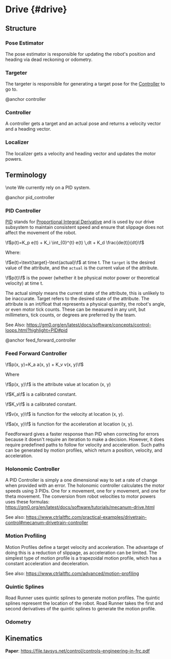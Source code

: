 Drive {#drive}
====================

## Structure

### Pose Estimator

The pose estimator is responsible for updating the robot's position and heading via dead reckoning or odometry.

### Targeter

The targeter is responsible for generating a target pose for the [Controller](controller) to go to.

@anchor controller

### Controller

A controller gets a target and an actual pose and returns a velocity vector and a heading vector.

### Localizer

The localizer gets a velocity and heading vector and updates the motor powers.

## Terminology

\note We currently rely on a PID system.

@anchor pid_controller

### PID Controller

[PID](https://medium.com/autonomous-robotics/pid-control-85596db59f35) stands for
[Proportional Integral Derivative](https://en.wikipedia.org/wiki/PID_controller)
and is used by our drive subsystem to maintain consistent speed
and ensure that slippage does not affect the movement of the robot.

\f$p(t)=K_p e(t) + K_i \int_{0}^{t} e(t) \,dt + K_d \frac{de(t)}{dt}\f$

Where:

\f$e(t)=\text{target}-\text{actual}\f$ at time t.
The `target` is the desired value of the attribute, and the `actual` is the current value of the attribute.

\f$p(t)\f$ is the power (whether it be physical motor power or theoretical velocity) at time t.

The actual simply means the current state of the attribute, this is unlikely to be inaccurate. Target refers to the
desired state of the attribute. The attribute is an int/float that represents a physical quantity, the robot's angle, or
even motor tick counts.
These can be measured in any unit, but millimeters, tick counts, or degrees are preferred by the team.

See Also: https://gm0.org/en/latest/docs/software/concepts/control-loops.html?highlight=PID#pid

@anchor feed_forward_controller

### Feed Forward Controller

\f$p(x, y)=K_a a(x, y) + K_v v(x, y)\f$

Where

\f$p(x, y)\f$ is the attribute value at location (x, y)

\f$K_a\f$ is a calibrated constant.

\f$K_v\f$ is a calibrated constant.

\f$v(x, y)\f$ is function for the velocity at location (x, y).

\f$a(x, y)\f$ is function for the acceleration at location (x, y).

Feedforward gives a faster response than PID when correcting for errors because it doesn't require an iteration to make
a decision.
However, it does require predefined paths to follow for velocity and acceleration.
Such paths can be generated by motion profiles, which return a position, velocity, and acceleration.

### Holonomic Controller

A PID Controller is simply a one dimensional way to set a rate of change when provided with an error.
The holonomic controller calculates the motor speeds using 3 PIDs.
One for x movement, one for y movement, and one for theta movement.
The conversion from robot velocities to motor powers uses these
formulas: https://gm0.org/en/latest/docs/software/tutorials/mecanum-drive.html

See also: https://www.ctrlaltftc.com/practical-examples/drivetrain-control#mecanum-drivetrain-controller

### Motion Profiling

Motion Profiles define a target velocity and acceleration.
The advantage of doing this is a reduction of slippage, as acceleration can be limited.
The simplest type of motion profile is a trapezoidal motion profile, which has a constant acceleration and deceleration.

See also: https://www.ctrlaltftc.com/advanced/motion-profiling

### Quintic Splines

Road Runner uses quintic splines to generate motion profiles. The quintic splines represent the location of the robot.
Road Runner takes the first and second derivatives of the quintic splines to generate the motion profile.

### Odometry

## Kinematics

**Paper**: https://file.tavsys.net/control/controls-engineering-in-frc.pdf
